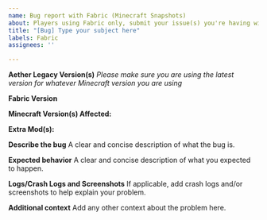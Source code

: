 ```yaml
---
name: Bug report with Fabric (Minecraft Snapshots)
about: Players using Fabric only, submit your issue(s) you're having with Aether Legacy
title: "[Bug] Type your subject here"
labels: Fabric
assignees: ''

---
```


**Aether Legacy Version(s)**
_Please make sure you are using the latest version for whatever Minecraft version you are using_

**Fabric Version**

**Minecraft Version(s) Affected:**

**Extra Mod(s):**

**Describe the bug**
A clear and concise description of what the bug is.

**Expected behavior**
A clear and concise description of what you expected to happen.

**Logs/Crash Logs and Screenshots**
If applicable, add crash logs and/or screenshots to help explain your problem.

**Additional context**
Add any other context about the problem here.
